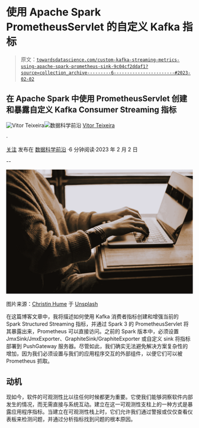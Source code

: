 # 使用 Apache Spark PrometheusServlet 的自定义 Kafka 指标

> 原文：[`towardsdatascience.com/custom-kafka-streaming-metrics-using-apache-spark-prometheus-sink-9c04cf2ddaf1?source=collection_archive---------6-----------------------#2023-02-02`](https://towardsdatascience.com/custom-kafka-streaming-metrics-using-apache-spark-prometheus-sink-9c04cf2ddaf1?source=collection_archive---------6-----------------------#2023-02-02)

## 在 Apache Spark 中使用 PrometheusServlet 创建和暴露自定义 Kafka Consumer Streaming 指标

[](https://medium.com/@vitorf24?source=post_page-----9c04cf2ddaf1--------------------------------)![Vitor Teixeira](https://medium.com/@vitorf24?source=post_page-----9c04cf2ddaf1--------------------------------)[](https://towardsdatascience.com/?source=post_page-----9c04cf2ddaf1--------------------------------)![数据科学前沿](https://towardsdatascience.com/?source=post_page-----9c04cf2ddaf1--------------------------------) [Vitor Teixeira](https://medium.com/@vitorf24?source=post_page-----9c04cf2ddaf1--------------------------------)

·

[关注](https://medium.com/m/signin?actionUrl=https%3A%2F%2Fmedium.com%2F_%2Fsubscribe%2Fuser%2F6b05068b69d8&operation=register&redirect=https%3A%2F%2Ftowardsdatascience.com%2Fcustom-kafka-streaming-metrics-using-apache-spark-prometheus-sink-9c04cf2ddaf1&user=Vitor+Teixeira&userId=6b05068b69d8&source=post_page-6b05068b69d8----9c04cf2ddaf1---------------------post_header-----------) 发布在 [数据科学前沿](https://towardsdatascience.com/?source=post_page-----9c04cf2ddaf1--------------------------------) ·6 分钟阅读·2023 年 2 月 2 日[](https://medium.com/m/signin?actionUrl=https%3A%2F%2Fmedium.com%2F_%2Fvote%2Ftowards-data-science%2F9c04cf2ddaf1&operation=register&redirect=https%3A%2F%2Ftowardsdatascience.com%2Fcustom-kafka-streaming-metrics-using-apache-spark-prometheus-sink-9c04cf2ddaf1&user=Vitor+Teixeira&userId=6b05068b69d8&source=-----9c04cf2ddaf1---------------------clap_footer-----------)

--

[](https://medium.com/m/signin?actionUrl=https%3A%2F%2Fmedium.com%2F_%2Fbookmark%2Fp%2F9c04cf2ddaf1&operation=register&redirect=https%3A%2F%2Ftowardsdatascience.com%2Fcustom-kafka-streaming-metrics-using-apache-spark-prometheus-sink-9c04cf2ddaf1&source=-----9c04cf2ddaf1---------------------bookmark_footer-----------)![](img/6bd8f187e7f1a8a29cca8e8787e9ce8f.png)

图片来源：[Christin Hume](https://unsplash.com/@christinhumephoto?utm_source=medium&utm_medium=referral) 于 [Unsplash](https://unsplash.com/?utm_source=medium&utm_medium=referral)

在这篇博客文章中，我将描述如何使用 Kafka 消费者指标创建和增强当前的 Spark Structured Streaming 指标，并通过 Spark 3 的 PrometheusServlet 将其暴露出来，Prometheus 可以直接访问。之前的 Spark 版本中，必须设置 JmxSink/JmxExporter、GraphiteSink/GraphiteExporter 或自定义 sink 将指标部署到 PushGateway 服务器。尽管如此，我们确实无法避免解决方案复杂性的增加，因为我们必须设置与我们的应用程序交互的外部组件，以便它们可以被 Prometheus 抓取。

## 动机

现如今，软件的可观测性比以往任何时候都更为重要。它使我们能够洞察软件内部发生的情况，而无需直接与系统互动。建立在这一可观测性支柱上的一种方式是暴露应用程序指标。当建立在可观测性栈上时，它们允许我们通过警报或仅仅查看仪表板来检测问题，并通过分析指标找到问题的根本原因。
